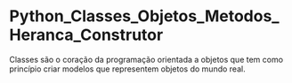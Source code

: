# Python_Classes_Objetos_Metodos_Heranca_Construtor
Classes são o coração da programação orientada a objetos que tem como princípio criar modelos que representem objetos do mundo real.
